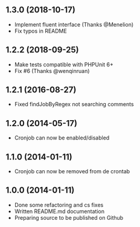 1.3.0 (2018-10-17)
------------------
- Implement fluent interface (Thanks @Menelion)
- Fix typos in README

1.2.2 (2018-09-25)
------------------
- Make tests compatible with PHPUnit 6+
- Fix #6 (Thanks @wenqinruan)

1.2.1 (2016-08-27)
------------------
- Fixed findJobByRegex not searching comments

1.2.0 (2014-05-17)
------------------
- Cronjob can now be enabled/disabled

1.1.0 (2014-01-11)
------------------
- Cronjob can now be removed from de crontab

1.0.0 (2014-01-11)
------------------
- Done some refactoring and cs fixes 
- Written README.md documentation
- Preparing source to be published on Github


